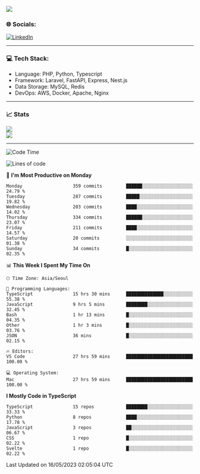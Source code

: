 <!--[![](https://visitcount.itsvg.in/api?id=jin-wk&icon=7&color=12)](https://visitcount.itsvg.in)-->
<!--[![Hits](https://hits.seeyoufarm.com/api/count/incr/badge.svg?url=https%3A%2F%2Fgithub.com%2Fjin-wk&count_bg=%235F625C&title_bg=%23555555&icon=github.svg&icon_color=%23E7E7E7&title=Hits&edge_flat=false)](https://hits.seeyoufarm.com)-->
![](https://komarev.com/ghpvc/?username=jin-wk&color=lightgrey&style=for-the-badge)

### 🌐 Socials:
[![LinkedIn](https://img.shields.io/badge/LinkedIn-%230077B5.svg?logo=linkedin&logoColor=white)](https://linkedin.com/in/jinwook-lee-242625241) 

---

### 💻 Tech Stack:
  - Language: PHP, Python, Typescript
  - Framework: Laravel, FastAPI, Express, Nest.js
  - Data Storage: MySQL, Redis
  - DevOps: AWS, Docker, Apache, Nginx

---

### 📈 Stats
![](https://github-readme-stats.vercel.app/api?username=jin-wk&theme=dark&hide_border=true&include_all_commits=true&count_private=true)<br/>
![](https://github-readme-streak-stats.herokuapp.com/?user=jin-wk&theme=dark&hide_border=true)<br/>

---

<!--START_SECTION:waka-->
![Code Time](http://img.shields.io/badge/Code%20Time-537%20hrs%2021%20mins-blue)

![Lines of code](https://img.shields.io/badge/From%20Hello%20World%20I%27ve%20Written-639.7%20thousand%20lines%20of%20code-blue)

📅 **I'm Most Productive on Monday** 

```text
Monday                   359 commits         ██████░░░░░░░░░░░░░░░░░░░   24.79 % 
Tuesday                  287 commits         █████░░░░░░░░░░░░░░░░░░░░   19.82 % 
Wednesday                203 commits         ████░░░░░░░░░░░░░░░░░░░░░   14.02 % 
Thursday                 334 commits         ██████░░░░░░░░░░░░░░░░░░░   23.07 % 
Friday                   211 commits         ████░░░░░░░░░░░░░░░░░░░░░   14.57 % 
Saturday                 20 commits          ░░░░░░░░░░░░░░░░░░░░░░░░░   01.38 % 
Sunday                   34 commits          █░░░░░░░░░░░░░░░░░░░░░░░░   02.35 % 
```


📊 **This Week I Spent My Time On** 

```text
🕑︎ Time Zone: Asia/Seoul

💬 Programming Languages: 
TypeScript               15 hrs 30 mins      ██████████████░░░░░░░░░░░   55.38 % 
JavaScript               9 hrs 5 mins        ████████░░░░░░░░░░░░░░░░░   32.45 % 
Bash                     1 hr 13 mins        █░░░░░░░░░░░░░░░░░░░░░░░░   04.35 % 
Other                    1 hr 3 mins         █░░░░░░░░░░░░░░░░░░░░░░░░   03.76 % 
JSON                     36 mins             █░░░░░░░░░░░░░░░░░░░░░░░░   02.15 % 

🔥 Editors: 
VS Code                  27 hrs 59 mins      █████████████████████████   100.00 % 

💻 Operating System: 
Mac                      27 hrs 59 mins      █████████████████████████   100.00 % 
```

**I Mostly Code in TypeScript** 

```text
TypeScript               15 repos            ████████░░░░░░░░░░░░░░░░░   33.33 % 
Python                   8 repos             ████░░░░░░░░░░░░░░░░░░░░░   17.78 % 
JavaScript               3 repos             ██░░░░░░░░░░░░░░░░░░░░░░░   06.67 % 
CSS                      1 repo              █░░░░░░░░░░░░░░░░░░░░░░░░   02.22 % 
Svelte                   1 repo              █░░░░░░░░░░░░░░░░░░░░░░░░   02.22 % 
```




 Last Updated on 16/05/2023 02:05:04 UTC
<!--END_SECTION:waka-->
